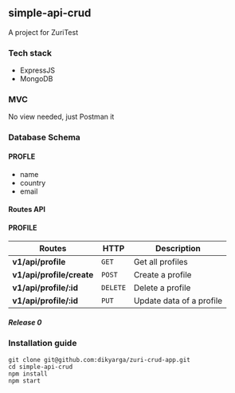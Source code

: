 ## simple-api-crud

A project for ZuriTest

### Tech stack
- ExpressJS
- MongoDB

### MVC
No view needed, just Postman it

### Database Schema

#### PROFLE
- name
- country
- email

#### Routes API
#### PROFILE
Routes | HTTP | Description
--- | --- | ---
**v1/api/profile** | `GET` | Get all profiles
**v1/api/profile/create** | `POST` | Create a profile
**v1/api/profile/:id** | `DELETE` | Delete a profile
**v1/api/profile/:id** | `PUT` | Update data of a profile


##### Release 0

### Installation guide
```
git clone git@github.com:dikyarga/zuri-crud-app.git
cd simple-api-crud
npm install
npm start
```
